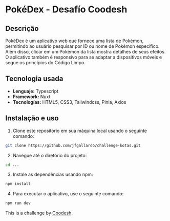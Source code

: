# PokéDex - Desafío Coodesh

## Descrição

PokéDex é um aplicativo web que fornece uma lista de Pokémon, permitindo ao usuário pesquisar por ID ou nome de Pokémon específico. Além disso, clicar em um Pokémon da lista mostra detalhes de seus efeitos. O aplicativo também é responsivo para se adaptar a dispositivos móveis e segue os princípios do Código Limpo.

## Tecnologia usada

- **Lenguaje:** Typescript
- **Framework:** Nuxt
- **Tecnologías:** HTML5, CSS3, Tailwindcss, Pinia, Axios

## Instalação e uso

1. Clone este repositório em sua máquina local usando o seguinte comando:

```bash
git clone https://github.com/jfgallardo/challenge-kotas.git
```

2. Navegue até o diretório do projeto:

```bash
cd ...
```

3. Instale as dependências usando npm:

```bash
npm install
```

4. Para executar o aplicativo, use o seguinte comando:

```bash
npm run dev
```

This is a challenge by [Coodesh](https://coodesh.com/).
